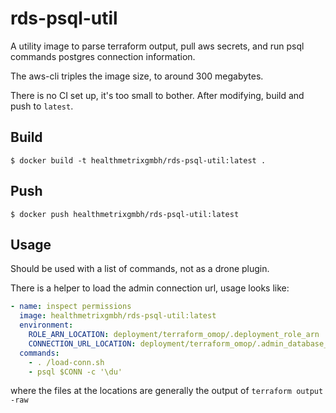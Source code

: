 # rds-psql-util

A utility image to parse terraform output, pull aws secrets,
and run psql commands postgres connection information.

The aws-cli triples the image size, to around 300 megabytes.

There is no CI set up, it's too small to bother.  After modifying,
build and push to `latest`.

## Build

```
$ docker build -t healthmetrixgmbh/rds-psql-util:latest .
```

## Push

```
$ docker push healthmetrixgmbh/rds-psql-util:latest
```

## Usage

Should be used with a list of commands, not as a drone plugin.

There is a helper to load the admin connection url, usage looks like:

```yaml
- name: inspect permissions
  image: healthmetrixgmbh/rds-psql-util:latest
  environment:
    ROLE_ARN_LOCATION: deployment/terraform_omop/.deployment_role_arn
    CONNECTION_URL_LOCATION: deployment/terraform_omop/.admin_database_connection_url_location
  commands:
    - . /load-conn.sh
    - psql $CONN -c '\du'
```

where the files at the locations are generally the output of `terraform output -raw`